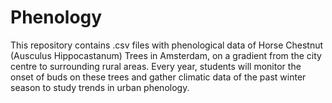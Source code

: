 # Phenology
This repository contains .csv files with phenological data of Horse Chestnut (Ausculus Hippocastanum) Trees in Amsterdam, on a gradient from the city centre to surrounding rural areas. Every year, students will monitor the onset of buds on these trees and gather climatic data of the past winter season to study trends in urban phenology.
